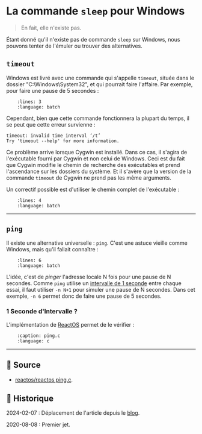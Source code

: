 # La commande `sleep` pour Windows

> En fait, elle n'existe pas.

Étant donné qu'il n'existe pas de commande `sleep` sur Windows, nous pouvons tenter de l'émuler ou trouver des alternatives.

## `timeout`

Windows est livré avec une commande qui s'appelle `timeout`, située dans le dossier "C:\Windows\System32", et qui pourrait faire l'affaire. Par exemple, pour faire une pause de 5 secondes :

```{literalinclude} snippets/la-commande-sleep.bat
    :lines: 3
    :language: batch
```

Cependant, bien que cette commande fonctionnera la plupart du temps, il se peut que cette erreur survienne :

```{code-block}
timeout: invalid time interval ‘/t’
Try 'timeout --help' for more information.
```

Ce problème arrive lorsque Cygwin est installé. Dans ce cas, il s'agira de l'exécutable fourni par Cygwin et non celui de Windows. Ceci est du fait que Cygwin modifie le chemin de recherche des exécutables et prend l'ascendance sur les dossiers du système. Et il s'avère que la version de la commande `timeout` de Cygwin ne prend pas les même arguments.

Un correctif possible est d'utiliser le chemin complet de l'exécutable :

```{literalinclude} snippets/la-commande-sleep.bat
    :lines: 4
    :language: batch
```

---

## `ping`

Il existe une alternative universelle : `ping`. C'est une astuce vieille comme Windows, mais qu'il fallait connaître :

```{literalinclude} snippets/la-commande-sleep.bat
    :lines: 6
    :language: batch
```

L'idée, c'est de *pinger* l'adresse locale N fois pour une pause de N secondes.
Comme `ping` utilise un [intervalle de 1 seconde](seconde-d-intervalle) entre chaque essai, il faut utiliser `-n N+1` pour simuler une pause de N secondes. Dans cet exemple, `-n 6` permet donc de faire une pause de 5 secondes.

### 1 Seconde d'Intervalle ?

L'implémentation de [ReactOS](https://reactos.org) permet de le vérifier :

```{literalinclude} snippets/la-commande-sleep.c
    :caption: ping.c
    :language: c
```

---

## 🎣 Source

- [reactos/reactos ping.c](https://github.com/reactos/reactos/blob/893a3c9d030fd8b078cbd747eeefd3f6ce57e560/base/applications/network/ping/ping.c#L145-L155).

## 📜 Historique

2024-02-07
: Déplacement de l'article depuis le [blog](https://www.tiger-222.fr/?d=2019/10/17/16/53/57-la-commande-sleep).

2020-08-08
: Premier jet.
